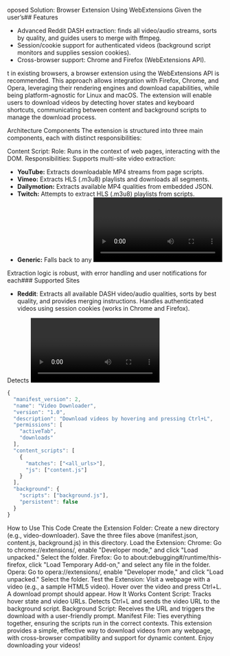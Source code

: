 oposed Solution: Browser Extension Using WebExtensions
Given the user’s## Features

- Advanced Reddit DASH extraction: finds all video/audio streams, sorts by quality, and guides users to merge with ffmpeg.
- Session/cookie support for authenticated videos (background script monitors and supplies session cookies).
- Cross-browser support: Chrome and Firefox (WebExtensions API).

t in existing browsers, a browser extension using the WebExtensions API is recommended. This approach allows integration with Firefox, Chrome, and Opera, leveraging their rendering engines and download capabilities, while being platform-agnostic for Linux and macOS. The extension will enable users to download videos by detecting hover states and keyboard shortcuts, communicating between content and background scripts to manage the download process.

Architecture Components
The extension is structured into three main components, each with distinct responsibilities:

Content Script:
Role: Runs in the context of web pages, interacting with the DOM.
Responsibilities:
Supports multi-site video extraction:
- **YouTube:** Extracts downloadable MP4 streams from page scripts.
- **Vimeo:** Extracts HLS (.m3u8) playlists and downloads all segments.
- **Dailymotion:** Extracts available MP4 qualities from embedded JSON.
- **Twitch:** Attempts to extract HLS (.m3u8) playlists from scripts.
- **Generic:** Falls back to any <video> element or <source> found on the page.

Extraction logic is robust, with error handling and user notifications for each### Supported Sites

- **Reddit**: Extracts all available DASH video/audio qualities, sorts by best quality, and provides merging instructions. Handles authenticated videos using session cookies (works in Chrome and Firefox).

Detects <video> elements using document.querySelectorAll('video') and attaches mouseenter and mouseleave event listeners to track hover states.
Uses a MutationObserver to detect dynamically added videos, ensuring compatibility with single-page applications or pages with lazy-loaded content.
Listens for keydown events to identify the keyboard shortcut (e.g., Ctrl+L), checking if the user is hovering over a video before triggering a download.
Sends messages to the background script via the messaging system when a download is requested, passing the video URL.
Background Script:
Role: Operates in the background, with access to broader browser APIs.
Responsibilities:
Listens for messages from content scripts using chrome.runtime.onMessage.addListener.
Upon receiving a download request, uses the downloads.download() function to initiate the download, prompting the user to choose a save location via the saveAs: true option.
Handles errors, such as invalid URLs, by notifying the user through browser notifications or other UI feedback.
Manifest File:
Role: Defines the extension’s configuration and permissions.
Responsibilities: Specifies metadata, required permissions ("activeTab", "downloads"), content scripts to inject into web pages, and the background script. For example:
```javascript
{
  "manifest_version": 2,
  "name": "Video Downloader",
  "version": "1.0",
  "description": "Download videos by hovering and pressing Ctrl+L",
  "permissions": [
    "activeTab",
    "downloads"
  ],
  "content_scripts": [
    {
      "matches": ["<all_urls>"],
      "js": ["content.js"]
    }
  ],
  "background": {
    "scripts": ["background.js"],
    "persistent": false
  }
}
```


How to Use This Code
Create the Extension Folder:
Create a new directory (e.g., video-downloader).
Save the three files above (manifest.json, content.js, background.js) in this directory.
Load the Extension:
Chrome: Go to chrome://extensions/, enable "Developer mode," and click "Load unpacked." Select the folder.
Firefox: Go to about:debugging#/runtime/this-firefox, click "Load Temporary Add-on," and select any file in the folder.
Opera: Go to opera://extensions/, enable "Developer mode," and click "Load unpacked." Select the folder.
Test the Extension:
Visit a webpage with a video (e.g., a sample HTML5 video).
Hover over the video and press Ctrl+L. A download prompt should appear.
How It Works
Content Script:
Tracks hover state and video URLs.
Detects Ctrl+L and sends the video URL to the background script.
Background Script:
Receives the URL and triggers the download with a user-friendly prompt.
Manifest File:
Ties everything together, ensuring the scripts run in the correct contexts.
This extension provides a simple, effective way to download videos from any webpage, with cross-browser compatibility and support for dynamic content. Enjoy downloading your videos!
